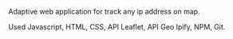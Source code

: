 Adaptive web application for track any ip address on map.

Used Javascript, HTML, CSS, API Leaflet, API Geo Ipify, NPM, Git.



